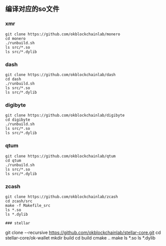 ## 编译对应的so文件

### xmr
```
git clone https://github.com/okblockchainlab/monero
cd monero
./runbuild.sh
ls src/*.so
ls src/*.dylib
```

### dash
```
git clone https://github.com/okblockchainlab/dash
cd dash
./runbuild.sh
ls src/*.so
ls src/*.dylib
```

### digibyte
```
git clone https://github.com/okblockchainlab/digibyte
cd digibyte
./runbuild.sh
ls src/*.so
ls src/*.dylib
```

### qtum
```
git clone https://github.com/okblockchainlab/qtum
cd qtum
./runbuild.sh
ls src/*.so
ls src/*.dylib
```
### zcash
```
git clone https://github.com/okblockchainlab/zcash
cd zcash/src
make -f Makefile_src
ls *.so
ls *.dylib

### stellar
```
git clone --recursive https://github.com/okblockchainlab/stellar-core.git
cd stellar-core/ok-wallet
mkdir build
cd build
cmake ..
make
ls *.so
ls *.dylib
```
